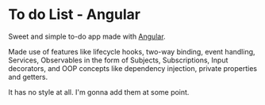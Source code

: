 # To do List - Angular

Sweet and simple to-do app made with [Angular](https://angular.io).

Made use of features like lifecycle hooks, two-way binding, event handling, Services, Observables in the form of Subjects, Subscriptions, Input decorators, and OOP concepts like dependency injection, private properties and getters.

It has no style at all. I'm gonna add them at some point.
